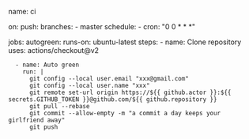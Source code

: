 name: ci

on:
  push:
    branches:
      - master
  schedule:
    - cron: "0 0 * * *"

jobs:
  autogreen:
    runs-on: ubuntu-latest
    steps:
      - name: Clone repository
        uses: actions/checkout@v2

      - name: Auto green
        run: |
          git config --local user.email "xxx@gmail.com"
          git config --local user.name "xxx"
          git remote set-url origin https://${{ github.actor }}:${{ secrets.GITHUB_TOKEN }}@github.com/${{ github.repository }}
          git pull --rebase
          git commit --allow-empty -m "a commit a day keeps your girlfriend away"
          git push
